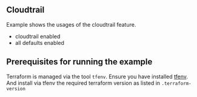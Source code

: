 ## Cloudtrail
Example shows the usages of the cloudtrail feature.

- cloudtrail enabled
- all defaults enabled

## Prerequisites for running the example
Terraform is managed via the tool `tfenv`. Ensure you have installed [tfenv](https://github.com/kamatama41/tfenv). And install via tfenv the required terraform version as listed in `.terraform-version`
